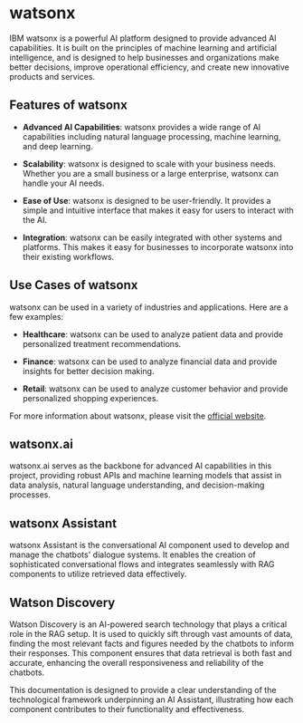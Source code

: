 # watsonx

IBM watsonx is a powerful AI platform designed to provide advanced AI capabilities. It is built on the principles of machine learning and artificial intelligence, and is designed to help businesses and organizations make better decisions, improve operational efficiency, and create new innovative products and services.

## Features of watsonx

- **Advanced AI Capabilities**: watsonx provides a wide range of AI capabilities including natural language processing, machine learning, and deep learning.

- **Scalability**: watsonx is designed to scale with your business needs. Whether you are a small business or a large enterprise, watsonx can handle your AI needs.

- **Ease of Use**: watsonx is designed to be user-friendly. It provides a simple and intuitive interface that makes it easy for users to interact with the AI.

- **Integration**: watsonx can be easily integrated with other systems and platforms. This makes it easy for businesses to incorporate watsonx into their existing workflows.

## Use Cases of watsonx

watsonx can be used in a variety of industries and applications. Here are a few examples:

- **Healthcare**: watsonx can be used to analyze patient data and provide personalized treatment recommendations.

- **Finance**: watsonx can be used to analyze financial data and provide insights for better decision making.

- **Retail**: watsonx can be used to analyze customer behavior and provide personalized shopping experiences.

For more information about watsonx, please visit the [official website](https://www.watsonx.ai).

## watsonx.ai

watsonx.ai serves as the backbone for advanced AI capabilities in this project, providing robust APIs and machine learning models that assist in data analysis, natural language understanding, and decision-making processes.

## watsonx Assistant

watsonx Assistant is the conversational AI component used to develop and manage the chatbots' dialogue systems. It enables the creation of sophisticated conversational flows and integrates seamlessly with RAG components to utilize retrieved data effectively.

## Watson Discovery

Watson Discovery is an AI-powered search technology that plays a critical role in the RAG setup. It is used to quickly sift through vast amounts of data, finding the most relevant facts and figures needed by the chatbots to inform their responses. This component ensures that data retrieval is both fast and accurate, enhancing the overall responsiveness and reliability of the chatbots.

This documentation is designed to provide a clear understanding of the technological framework underpinning an AI Assistant, illustrating how each component contributes to their functionality and effectiveness.
